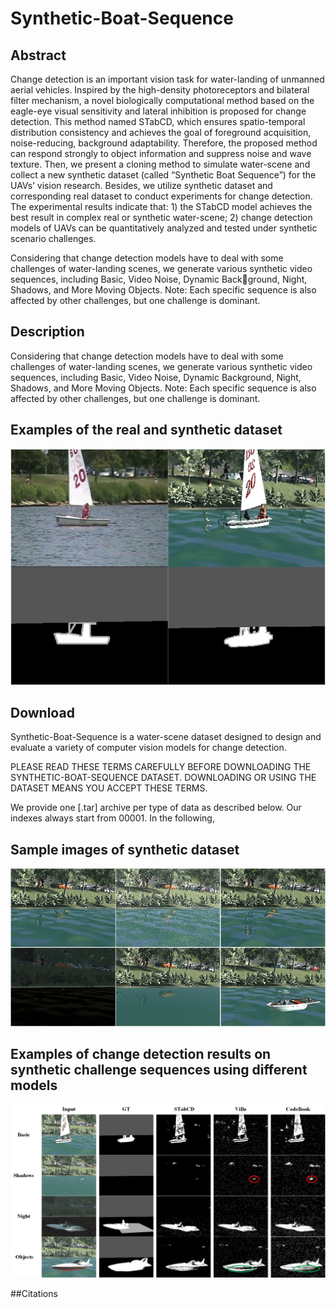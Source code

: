 # Synthetic-Boat-Sequence


## Abstract

Change detection is an important vision task for water-landing of unmanned aerial vehicles. Inspired by the high-density 
photoreceptors and bilateral filter mechanism, a novel biologically computational method based on the eagle-eye visual
sensitivity and lateral inhibition is proposed for change detection. This method named STabCD, which ensures spatio-temporal
distribution consistency and achieves the goal of foreground acquisition, noise-reducing, background adaptability. Therefore,
the proposed method can respond strongly to object information and suppress noise and wave texture. Then, we present a cloning
method to simulate water-scene and collect a new synthetic dataset (called “Synthetic Boat Sequence”) for the UAVs’ vision
research. Besides, we utilize synthetic dataset and corresponding real dataset to conduct experiments for change detection. The
experimental results indicate that: 1) the STabCD model achieves the best result in complex real or synthetic water-scene; 2) change
detection models of UAVs can be quantitatively analyzed and tested under synthetic scenario challenges.


Considering that
change detection models have to deal with some challenges
of water-landing scenes, we generate various synthetic video
sequences, including Basic, Video Noise, Dynamic Background, Night, Shadows, and More Moving Objects. Note:
Each specific sequence is also affected by other challenges, but
one challenge is dominant.


## Description
Considering that change detection models have to deal with some challenges of water-landing scenes, we generate various synthetic video
sequences, including Basic, Video Noise, Dynamic Background, Night, Shadows, and More Moving Objects. Note:
Each specific sequence is also affected by other challenges, but one challenge is dominant.

## Examples of the real and synthetic dataset
![image](https://github.com/lx7555/Synthetic-Boat-Sequence/blob/main/image/figure1.jpg)

## Download
Synthetic-Boat-Sequence is a water-scene dataset designed to design and evaluate a variety of computer vision models for change detection.

PLEASE READ THESE TERMS CAREFULLY BEFORE DOWNLOADING THE SYNTHETIC-BOAT-SEQUENCE DATASET. DOWNLOADING OR USING THE DATASET MEANS YOU ACCEPT THESE TERMS.

We provide one [.tar] archive per type of data as described below. Our indexes always start from 00001. In the following,

## Sample images of synthetic dataset
![image](https://github.com/lx7555/Synthetic-Boat-Sequence/blob/main/image/figure2.jpg)

## Examples of change detection results on synthetic challenge sequences using different models
![image](https://github.com/lx7555/Synthetic-Boat-Sequence/blob/main/image/figure3.jpg)

##Citations
